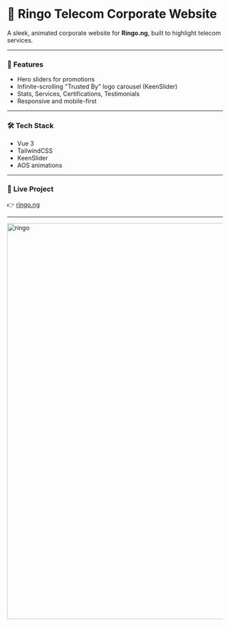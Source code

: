# 📡 Ringo Telecom Corporate Website

A sleek, animated corporate website for **Ringo.ng**, built to highlight telecom services.  

---

### 🌟 Features
- Hero sliders for promotions  
- Infinite-scrolling "Trusted By" logo carousel (KeenSlider)  
- Stats, Services, Certifications, Testimonials  
- Responsive and mobile-first  

---

### 🛠️ Tech Stack
- Vue 3
- TailwindCSS
- KeenSlider
- AOS animations

---

### 🔗 Live Project
👉 [ringo.ng](https://ringo.ng)  

---
<img width="1919" height="925" alt="ringo" src="https://github.com/user-attachments/assets/5d94695b-0d0b-41e3-a457-8ea9aa615742" />


